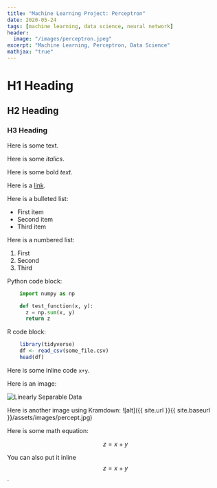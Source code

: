 ```yaml
---
title: "Machine Learning Project: Perceptron"
date: 2020-05-24
tags: [machine learning, data science, neural network]
header:
  image: "/images/perceptron.jpeg"
excerpt: "Machine Learning, Perceptron, Data Science"
mathjax: "true"
---
```


# H1 Heading

## H2 Heading

### H3 Heading

Here is some text.

Here is some *italics*.

Here is some bold *text*.

Here is a [link](https://github.com/ImranAliPhD).

Here is a bulleted list:
* First item
* Second item
* Third item

Here is a numbered list:
1. First
2. Second
3. Third

Python code block:
```python
    import numpy as np

    def test_function(x, y):
      z = np.sum(x, y)
      return z
```

R code block:
```r
    library(tidyverse)
    df <- read_csv(some_file.csv)
    head(df)
```

Here is some inline code `x+y`.


Here is an image:

<img src="{{ site.url }}{{ site.baseurl }}/assets/images/perceptron/linsep.jpg" alt="Linearly Separable Data">

Here is another image using Kramdown:
![alt]({{ site.url }}{{ site.baseurl }}/assets/images/percept.jpg)

Here is some math equation:

$$z=x+y$$

You can also put it inline $$z=x+y$$.
